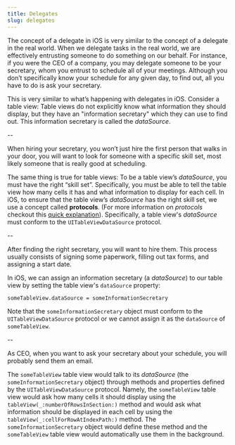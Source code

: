 ```yaml
---
title: Delegates
slug: delegates
---
```


The concept of a delegate in iOS is very similar to the concept of a delegate in the real world. When we delegate tasks in the real world, we are effectively entrusting someone to do something on our behalf. For instance, if you were the CEO of a company, you may delegate someone to be your secretary, whom you entrust to schedule all of your meetings. Although you don’t specifically know your schedule for any given day, to find out, all you have to do is ask your secretary.

This is very similar to what’s happening with delegates in iOS. Consider a table view: Table views do not explicitly know what information they should display, but they have an "information secretary" which they can use to find out. This information secretary is called the *dataSource*.

--

When hiring your secretary, you won’t just hire the first person that walks in your door, you will want to look for someone with a specific skill set, most likely someone that is really good at scheduling.

The same thing is true for table views: To be a table view’s *dataSource*, you must have the right “skill set”. Specifically, you must be able to tell the table view how many cells it has and what information to display for each cell. In iOS, to ensure that the table view’s *dataSource* has the right skill set, we use a concept called **protocols**. (For more information on *protocols* checkout this [quick explanation](https://www.makeschool.com/tutorials/swift-concepts-explained/protocols)). Specifically, a table view's *dataSource* must conform to the `UITableViewDataSource` protocol.

--

After finding the right secretary, you will want to hire them. This process usually consists of signing some paperwork, filling out tax forms, and assigning a start date.

In iOS, we can assign an information secretary (a *dataSource*) to our table view by setting the table view's `dataSource` property:

```
someTableView.dataSource = someInformationSecretary
```

Note that the `someInformationSecretary` object must conform to the `UITableViewDataSource` protocol or we cannot assign it as the `dataSource` of `someTableView`.

--

As CEO, when you want to ask your secretary about your schedule, you will probably send them an email.

The `someTableView` table view would talk to its *dataSource* (the `someInformationSecretary` object) through methods and properties defined by the `UITableViewDataSource` protocol. Namely, the `someTableView` table view would ask how many cells it should display using the `tableView(_:numberOfRowsInSection:)` method and would ask what information should be displayed in each cell by using the `tableView(_:cellForRowAtIndexPath:)` method. The `someInformationSecretary` object would define these method and the `someTableView` table view would automatically use them in the background.
